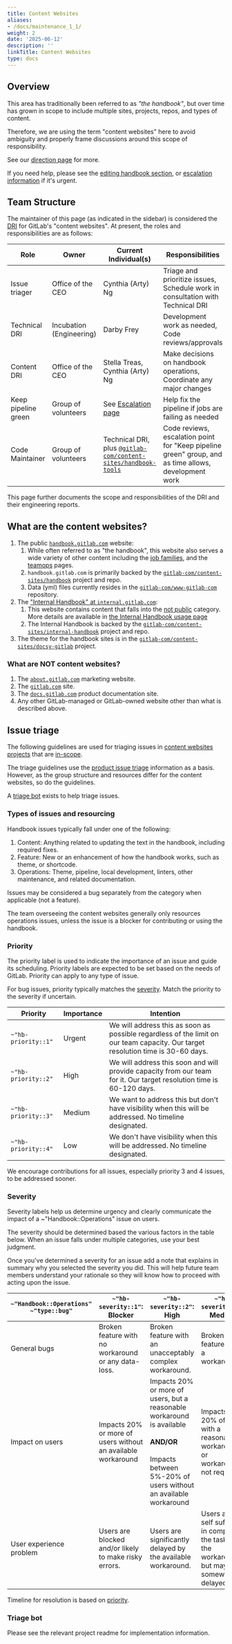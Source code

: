 ```yaml
---
title: Content Websites
aliases:
- /docs/maintenance_1_1/
weight: 2
date: '2025-06-12'
description: ''
linkTitle: Content Websites
type: docs
---
```


## Overview

This area has traditionally been referred to as *"the handbook"*, but over time has grown in scope to include multiple sites, projects, repos, and types of content.

Therefore, we are using the term "content websites" here to avoid ambiguity and properly frame discussions around this scope of responsibility.

See our [direction page](direction) for more.

If you need help, please see the [editing handbook section](../editing-handbook/#need-help), or [escalation information](../about/on-call) if it's urgent.

## Team Structure

The maintainer of this page (as indicated in the sidebar) is considered the [DRI](/handbook/people-group/directly-responsible-individuals/) for GitLab's "content websites". At present, the roles and responsibilities are as follows:

| Role | Owner | Current Individual(s) | Responsibilities |
| ------ | ------ | ------ | ------ |
| Issue triager | Office of the CEO | Cynthia (Arty) Ng | Triage and prioritize issues, Schedule work in consultation with Technical DRI |
| Technical DRI | Incubation (Engineering) | Darby Frey | Development work as needed, Code reviews/approvals |
| Content DRI | Office of the CEO | Stella Treas, Cynthia (Arty) Ng | Make decisions on handbook operations, Coordinate any major changes |
| Keep pipeline green | Group of volunteers  | See [Escalation page](on-call#keep-main-green-group) | Help fix the pipeline if jobs are failing as needed  |
| Code Maintainer | Group of volunteers | Technical DRI, plus [`@gitlab-com/content-sites/handbook-tools`](https://gitlab.com/groups/gitlab-com/content-sites/handbook-tools/-/group_members?with_inherited_permissions=exclude) | Code reviews, escalation point for "Keep pipeline green" group, and as time allows, development work |

This page further documents the scope and responsibilities of the DRI and their engineering reports.

## What are the content websites?

1. The public [`handbook.gitlab.com`](/) website:
    1. While often referred to as "the handbook", this website also serves a wide variety of other content including the [job families](/job-families), and the [teamops](/teamops) pages.
    1. `handbook.gitlab.com` is primarily backed by the [`gitlab-com/content-sites/handbook`](https://gitlab.com/gitlab-com/content-sites/handbook/)  project and repo.
    1. Data (yml) files currently resides in the [`gitlab-com/www-gitlab-com`](https://gitlab.com/gitlab-com/www-gitlab-com) repository.
1. The ["Internal Handbook" at `internal.gitlab.com`](https://internal.gitlab.com/):
    1. This website contains content that falls into the [not public](/handbook/communication/confidentiality-levels/#not-public) category. More details are available in [the Internal Handbook usage page](/handbook/about/handbook-usage/#the-internal-handbook)
    1. The Internal Handbook is backed by the [`gitlab-com/content-sites/internal-handbook`](https://gitlab.com/gitlab-com/content-sites/internal-handbook) project and repo.
1. The theme for the handbook sites is in the [`gitlab-com/content-sites/docsy-gitlab`](https://gitlab.com/gitlab-com/content-sites/docsy-gitlab) project.

### What are NOT content websites?

1. The [`about.gitlab.com`](https://about.gitlab.com) marketing website.
1. The [`gitlab.com`](https://gitlab.com) site.
1. The [`docs.gitlab.com`](https://docs.gitlab.com) product documentation site.
1. Any other GitLab-managed or GitLab-owned website other than what is described above.

## Issue triage

The following guidelines are used for triaging issues in [content websites projects](https://gitlab.com/gitlab-com/content-sites/)
that are [in-scope](#what-are-the-content-websites).

The triage guidelines use the [product issue triage](/handbook/engineering/infrastructure/engineering-productivity/issue-triage/#priority)
information as a basis. However, as the group structure and resources differ for the content
websites, so do the guidelines.

A [triage bot](https://gitlab.com/gitlab-com/content-sites/handbook-tools/triage-bot) exists to help triage issues.

### Types of issues and resourcing

Handbook issues typically fall under one of the following:

1. Content: Anything related to updating the text in the handbook, including required fixes.
1. Feature: New or an enhancement of how the handbook works, such as theme, or shortcode.
1. Operations: Theme, pipeline, local development, linters, other maintenance, and related documentation.

Issues may be considered a bug separately from the category when applicable (not a feature).

The team overseeing the content websites generally only resources operations issues,
unless the issue is a blocker for contributing or using the handbook.

### Priority

The priority label is used to indicate the importance of an issue and guide its scheduling.
Priority labels are expected to be set based on the needs of GitLab.
Priority can apply to any type of issue.

For bug issues, priority typically matches the [severity](#severity).
Match the priority to the severity if uncertain.

| Priority | Importance | Intention |
| -------- | ---------- | --------- |
| `~"hb-priority::1"` | Urgent | We will address this as soon as possible regardless of the limit on our team capacity. Our target resolution time is 30-60 days. |
| `~"hb-priority::2"` | High   | We will address this soon and will provide capacity from our team for it. Our target resolution time is 60-120 days. |
| `~"hb-priority::3"` | Medium | We want to address this but don't have visibility when this will be addressed. No timeline designated. |
| `~"hb-priority::4"` | Low    | We don't have visibility when this will be addressed. No timeline designated. |

We encourage contributions for all issues, especially priority 3 and 4 issues, to be addressed sooner.

### Severity

Severity labels help us determine urgency and clearly communicate the impact of a ~"Handbook::Operations" issue on users.

The severity should be determined based the various factors in the table below.
When an issue falls under multiple categories, use your best judgment.

Once you've determined a severity for an issue add a note that explains in summary why you selected the severity you did. This will help future team members understand your rationale so they will know how to proceed with acting upon the issue.

| `~"Handbook::Operations" ~"type::bug"` | `~"hb-severity::1"`: Blocker | `~"hb-severity::2"`: High | `~"hb-severity::3"`: Medium  | `~"hb-severity::4"`: Low |
|----------------|--------------------------|---------------------------|-------------------------|----------------------|
| General bugs   | Broken feature with no workaround or any data-loss. | Broken feature with an unacceptably complex workaround. | Broken feature with a workaround. | Functionality is inconvenient. |
| Impact on users | Impacts 20% or more of users without an available workaround | Impacts 20% or more of users, but a reasonable workaround is available<br/><br/>**AND/OR**<br/><br/>Impacts between 5%-20% of users without an available workaround | Impacts up to 20% of users with a reasonable workaround, or workaround not required. | Minimal impact on typical user's workflow. Workaround is available or not needed. |
| User experience problem | Users are blocked and/or likely to make risky errors. | Users are significantly delayed by the available workaround. | Users are self sufficient in completing the task with the workaround, but may be somewhat delayed. | Usability isn't ideal or there is a small cosmetic issue. |

Timeline for resolution is based on [priority](#priority).

### Triage bot

Please see the relevant project readme for implementation information.
